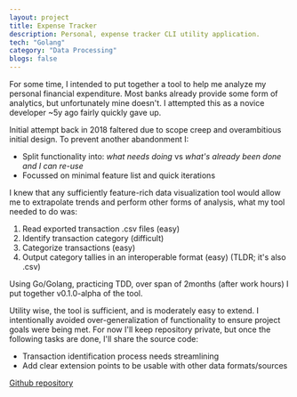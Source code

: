 ```yaml
---
layout: project
title: Expense Tracker
description: Personal, expense tracker CLI utility application.
tech: "Golang"
category: "Data Processing"
blogs: false
---
```


For some time, I intended to put together a tool to help me analyze my personal financial expenditure. Most banks already provide some form of analytics, but unfortunately mine doesn't. I attempted this as a novice developer ~5y ago fairly quickly gave up.

Initial attempt back in 2018 faltered due to scope creep and overambitious initial design. To prevent another abandonment I:
- Split functionality into: *what needs doing* vs *what's already been done and I can re-use*
- Focussed on minimal feature list and quick iterations

I knew that any sufficiently feature-rich data visualization tool would allow me to extrapolate trends and perform other forms of analysis, what my tool needed to do was:
1. Read exported transaction .csv files (easy)
2. Identify transaction category (difficult)
3. Categorize transactions (easy)
4. Output category tallies in an interoperable format (easy) (TLDR; it's also .csv)

Using Go/Golang, practicing TDD, over span of 2months (after work hours) I put together v0.1.0-alpha of the tool.

Utility wise, the tool is sufficient, and is moderately easy to extend. I intentionally avoided over-generalization of functionality to ensure project goals were being met. For now I'll keep repository private, but once the following tasks are done, I'll share the source code:
- Transaction identification process needs streamlining
- Add clear extension points to be usable with other data formats/sources

[Github repository](https://github.com/tomaskul/expense-tracker)